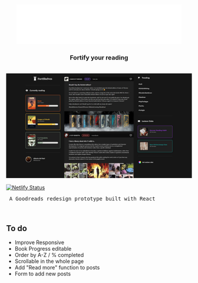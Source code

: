 <div align="center">
  <img alt="Logo" src="https://github.com/del-Real/FortShelves/blob/main/public/FortShelves_logo.png?raw=true" width="450" />
</div>

<h3 align="center">
  Fortify your reading
</h3>
<br />
<img alt="Screenshot" src="https://github.com/del-Real/FortShelves/blob/main/public/fortshelves_screenshot.jpg?raw=true" />
<br />

[![Netlify Status](https://api.netlify.com/api/v1/badges/8ad8e7e6-359a-40f3-a915-8aa8b1fc7523/deploy-status)](https://app.netlify.com/sites/fortshelves/deploys)

<pre>
 A Goodreads redesign prototype built with React
</pre>

<br />

## To do

- Improve Responsive
- Book Progress editable
- Order by A-Z / % completed
- Scrollable in the whole page
- Add "Read more" function to posts
- Form to add new posts
